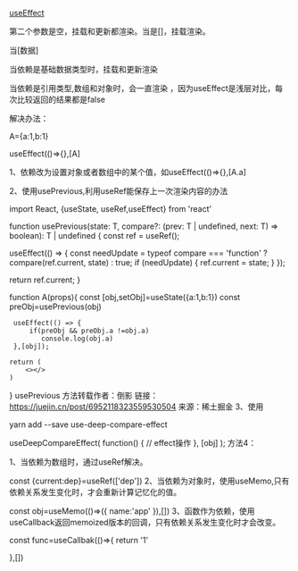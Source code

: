 <!--
 * @Author: matiastang
 * @Date: 2022-07-18 13:51:06
 * @LastEditors: matiastang
 * @LastEditTime: 2022-07-18 13:52:37
 * @FilePath: /matias-javaScript/md/React/useEffect.md
 * @Description: 
-->
[useEffect](https://blog.csdn.net/weixin_36766850/article/details/121566931)

第二个参数是空，挂载和更新都渲染。当是[]，挂载渲染。

当[数据]

当依赖是基础数据类型时，挂载和更新渲染

当依赖是引用类型,数组和对象时，会一直渲染 ，因为useEffect是浅层对比，每次比较返回的结果都是false

解决办法：

A={a:1,b:1}

useEffect(()=>{},[A]

1、依赖改为设置对象或者数组中的某个值，如useEffect(()=>{},[A.a]

2、使用usePrevious,利用useRef能保存上一次渲染内容的办法

import React, {useState, useRef,useEffect} from 'react'
 
function usePrevious<T>(state: T, compare?: (prev: T | undefined, next: T) => boolean): T | undefined {
  const ref = useRef<T>();
 
  useEffect(() => {
    const needUpdate = typeof compare === 'function' ? compare(ref.current, state) : true;
    if (needUpdate) {
      ref.current = state;
    }
  });
 
  return ref.current;
}
 
function A(props){
    const [obj,setObj]=useState({a:1,b:1})
    const preObj=usePrevious(obj)
 
     useEffect(() => {
         if(preObj && preObj.a !=obj.a)
            console.log(obj.a)
     },[obj]);
 
    return (
        <></>
    )
}
usePrevious 方法转载作者：倒影
链接：https://juejin.cn/post/6952118323559530504
来源：稀土掘金
 3、使用

yarn add --save use-deep-compare-effect

useDeepCompareEffect(
  function() {
    // effect操作
  },
  [obj]
);
方法4：

1、当依赖为数组时，通过useRef解决。

const {current:dep}=useRef(['dep'])
2、当依赖为对象时，使用useMemo,只有依赖关系发生变化时，才会重新计算记忆化的值。

const obj=useMemo(()=>({
name:'app'
}),[])
3、函数作为依赖，使用useCallback返回memoized版本的回调，只有依赖关系发生变化时才会改变。

const func=useCallbak(()=>{
        return '1'

},[])